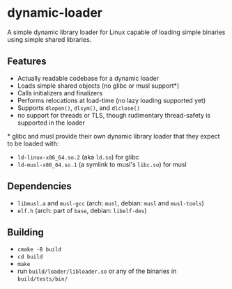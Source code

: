 # dynamic-loader

A simple dynamic library loader for Linux capable of loading simple binaries using simple shared libraries.

## Features

- Actually readable codebase for a dynamic loader
- Loads simple shared objects (no glibc or musl support\*)
- Calls initializers and finalizers
- Performs relocations at load-time (no lazy loading supported yet)
- Supports `dlopen()`, `dlsym()`, and `dlclose()`
- no support for threads or TLS, though rudimentary thread-safety is supported
  in the loader

\* glibc and musl provide their own dynamic library loader that they expect to
be loaded with:
- `ld-linux-x86_64.so.2` (aka `ld.so`) for glibc
- `ld-musl-x86_64.so.1` (a symlink to musl's `libc.so`) for musl

## Dependencies

- `libmusl.a` and `musl-gcc` (arch: `musl`, debian: `musl` and `musl-tools`)
- `elf.h` (arch: part of `base`, debian: `libelf-dev`)

## Building

- `cmake -B build`
- `cd build`
- `make`
- run `build/loader/libloader.so` or any of the binaries in `build/tests/bin/`
